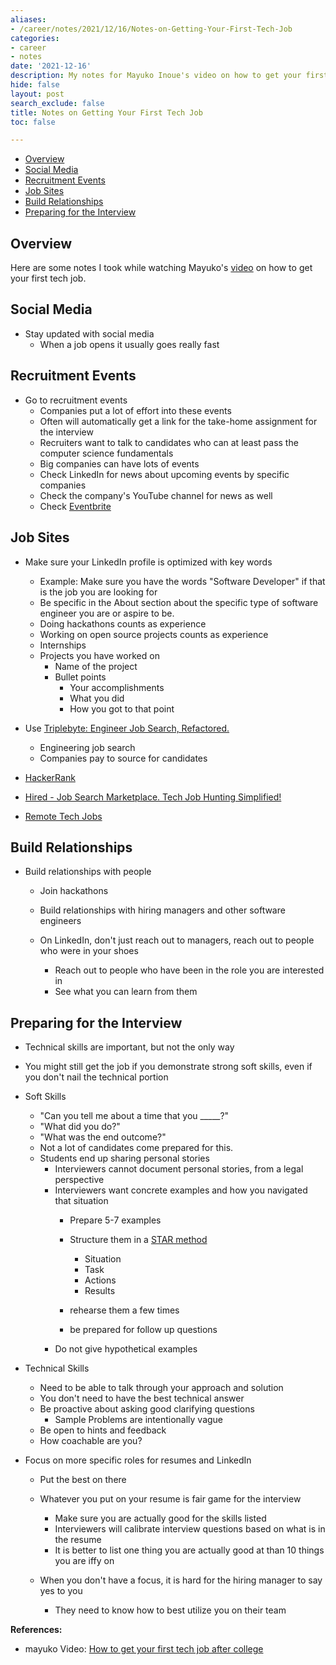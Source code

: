 ```yaml
---
aliases:
- /career/notes/2021/12/16/Notes-on-Getting-Your-First-Tech-Job
categories:
- career
- notes
date: '2021-12-16'
description: My notes for Mayuko Inoue's video on how to get your first tech job.
hide: false
layout: post
search_exclude: false
title: Notes on Getting Your First Tech Job
toc: false

---
```


* [Overview](#overview)
* [Social Media](#social-media)
* [Recruitment Events](#recruitment-events)
* [Job Sites](#job-sites)
* [Build Relationships](#build-relationships)
* [Preparing for the Interview](#preparing-for-the-interview)



## Overview

Here are some notes I took while watching Mayuko's [video](https://www.youtube.com/watch?v=veAR0DUI-b4) on how to get your first tech job.



## Social Media

- Stay updated with social media
    - When a job opens it usually goes really fast



## Recruitment Events

- Go to recruitment events
    - Companies put a lot of effort into these events
    - Often will automatically get a link for the take-home assignment for the interview
    - Recruiters want to talk to candidates who can at least pass the computer science fundamentals
    - Big companies can have lots of events
    - Check LinkedIn for news about upcoming events by specific companies
    - Check the company's YouTube channel for news as well
    - Check [Eventbrite](https://www.eventbrite.com/)



## Job Sites

- Make sure your LinkedIn profile is optimized with key words
    - Example: Make sure you have the words "Software Developer" if that is the job you are looking for
    - Be specific in the About section about the specific type of software engineer you are or aspire to be.
    - Doing hackathons counts as experience
    - Working on open source projects counts as experience
    - Internships
    - Projects you have worked on
        - Name of the project
        - Bullet points
            - Your accomplishments
            - What you did
            - How you got to that point
- Use [Triplebyte: Engineer Job Search, Refactored.](https://triplebyte.com/)

    - Engineering job search
    - Companies pay to source for candidates
- [HackerRank](https://www.hackerrank.com/)
- [Hired - Job Search Marketplace. Tech Job Hunting Simplified!](https://hired.com/)
- [Remote Tech Jobs](https://www.remotetechjobs.com/)



## Build Relationships

- Build relationships with people
    - Join hackathons
    
    - Build relationships with hiring managers and other software engineers
    
    - On LinkedIn, don't just reach out to managers, reach out to people who were in your shoes
        - Reach out to people who have been in the role you are interested in
        - See what you can learn from them
        
        

## Preparing for the Interview

- Technical skills are important, but not the only way
- You might still get the job if you demonstrate strong soft skills, even if you don't nail the technical portion
- Soft Skills
    - "Can you tell me about a time that you _____?"
    - "What did you do?"
    - "What was the end outcome?"
    - Not a lot of candidates come prepared for this.
    - Students end up sharing personal stories
        - Interviewers cannot document personal stories, from a legal perspective
        - Interviewers want concrete examples and how you navigated that situation
            - Prepare 5-7 examples
            - Structure them in a [STAR method](https://en.wikipedia.org/wiki/Situation,_task,_action,_result)
              
                - Situation
                - Task
                - Actions
                - Results
            - rehearse them a few times
            - be prepared for follow up questions
        - Do not give hypothetical examples
- Technical Skills
    - Need to be able to talk through your approach and solution
    - You don't need to have the best technical answer
    - Be proactive about asking good clarifying questions
        - Sample Problems are intentionally vague
    - Be open to hints and feedback
    - How coachable are you?

- Focus on more specific roles for resumes and LinkedIn
    - Put the best on there

    - Whatever you put on your resume is fair game for the interview
        - Make sure you are actually good for the skills listed
        - Interviewers will calibrate interview questions based on what is in the resume
        - It is better to list one thing you are actually good at than 10 things you are iffy on
        
    - When you don't have a focus, it is hard for the hiring manager to say yes to you
        - They need to know how to best utilize you on their team
        
        


**References:**

* mayuko Video: [How to get your first tech job after college](https://www.youtube.com/watch?v=veAR0DUI-b4)

